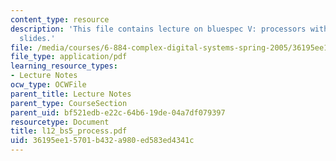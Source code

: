 ```yaml
---
content_type: resource
description: 'This file contains lecture on bluespec V: processors with the help of
  slides.'
file: /media/courses/6-884-complex-digital-systems-spring-2005/36195ee15701b432a980ed583ed4341c_l12_bs5_process.pdf
file_type: application/pdf
learning_resource_types:
- Lecture Notes
ocw_type: OCWFile
parent_title: Lecture Notes
parent_type: CourseSection
parent_uid: bf521edb-e22c-64b6-19de-04a7df079397
resourcetype: Document
title: l12_bs5_process.pdf
uid: 36195ee1-5701-b432-a980-ed583ed4341c
---
```

